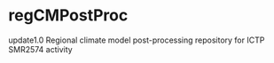 regCMPostProc
=============
update1.0
Regional climate model post-processing repository for ICTP SMR2574 activity

